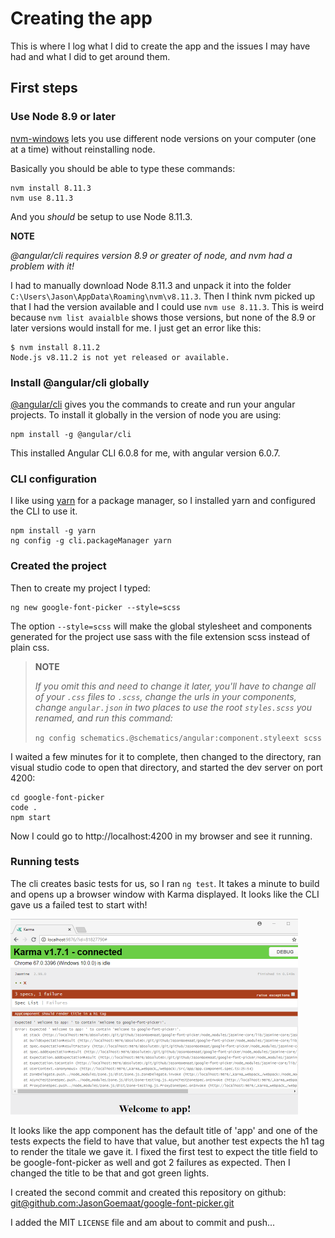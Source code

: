 # Creating the app

This is where I log what I did to create the app and the issues I may have
had and what I did to get around them.

## First steps

### Use Node 8.9 or later

[nvm-windows](https://github.com/coreybutler/nvm-windows) lets you use
different node versions on your computer (one at a time) without reinstalling
node.

Basically you should be able to type these commands:

    nvm install 8.11.3
    nvm use 8.11.3

And you *should* be setup to use Node 8.11.3. 

**NOTE** 

*@angular/cli requires version 8.9 or greater of node, and nvm had a problem
with it!*

I had to manually download Node 8.11.3 and unpack it into the folder
`C:\Users\Jason\AppData\Roaming\nvm\v8.11.3`.  Then I think nvm picked up
that I had the version available and I could use `nvm use 8.11.3`.  This
is weird because `nvm list avaialble` shows those versions, but none of
the 8.9 or later versions would install for me.  I just get an error like this:

    $ nvm install 8.11.2
    Node.js v8.11.2 is not yet released or available.

### Install @angular/cli globally

[@angular/cli](https://github.com/angular/angular-cli) gives you the commands
to create and run your angular projects.  To install it globally in the
version of node you are using:

    npm install -g @angular/cli

This installed Angular CLI 6.0.8 for me, with angular version 6.0.7.

### CLI configuration

I like using [yarn](https://yarnpkg.com/lang/en/) for a package manager,
so I installed yarn and configured the CLI to use it.

    npm install -g yarn
    ng config -g cli.packageManager yarn

### Created the project

Then to create my project I typed:

    ng new google-font-picker --style=scss

The option `--style=scss` will make the global stylesheet and components
generated for the project use sass with the file extension scss instead
of plain css.

>**NOTE**
>
>*If you omit this and need to change it later, you'll have to change all of
your `.css` files to `.scss`, change the urls in your components, change
`angular.json` in two places to use the root `styles.scss` you renamed, and
run this command:*
>
>`ng config schematics.@schematics/angular:component.styleext scss`

I waited a few minutes for it to complete, then changed to the directory,
ran visual studio code to open that directory, and started the dev server
on port 4200:

    cd google-font-picker
    code .
    npm start

Now I could go to http://localhost:4200 in my browser and see it running.

### Running tests

The cli creates basic tests for us, so I ran `ng test`.  It takes a minute
to build and opens up a browser window with Karma displayed.  It looks like
the CLI gave us a failed test to start with!

![Failed Test](Creating_FailedTest.png)

It looks like the app component has the default title of 'app' and one of
the tests expects the field to have that value, but another test expects
the h1 tag to render the titale we gave it.  I fixed the first test to
expect the title field to be google-font-picker as well and got 2 failures
as expected.  Then I changed the title to be that and got green lights.

I created the second commit and created this repository on github: [git@github.com:JasonGoemaat/google-font-picker.git](git@github.com:JasonGoemaat/google-font-picker.git)

I added the MIT `LICENSE` file and am about to commit and push...

